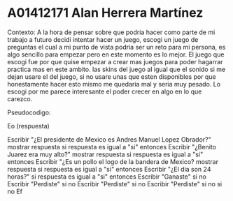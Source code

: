 # A01412171 Alan Herrera Martínez
Contexto:
A la hora de pensar sobre que podria hacer como parte de mi trabajo a futuro decidi intentar hacer un juego, escogi
un juego de preguntas el cual a mi punto de vista podria ser un reto para mi persona, es algo sencillo para empezar pero 
en este momento es lo mejor. El juego que escogi fue por que quise empezar a crear mas juegos para poder hagarrar
practica mas en este ambito. las skins del juego al igual que el sonido si me dejan usare el del juego, si no usare unas
que esten disponibles por que honestamente hacer esto mismo me quedaria mal y seria muy pesado. Lo escogi por me parece 
interesante el poder crecer en algo en lo que carezco. 

Pseudocodigo:

Eo (respuesta)

  Escribir "¿El presidente de Mexico es Andres Manuel Lopez Obrador?" 
  mostrar respuesta
  si respuesta es igual a "si" entonces 
    Escribir "¿Benito Juarez era muy alto?"
    mostrar respuesta 
    si respuesta es igual a "si" entonces
     Escribir "¿Es un pollo el logo de la bandera de Mexico?
     mostrar respuesta
     si respuesta es igual a "si" entonces 
      Escribir "¿El dia son 24 horas?"
      si respuesta es igual a "si" entonces
       Escribir "Ganaste"
      si no 
       Escribir "Perdiste"
     si no
      Escribir "Perdiste"
    si no
     Escribir "Perdiste"
  si no
   si no
Ef


